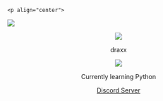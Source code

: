     <p align="center">
  <img src="https://discord.c99.nl/widget/theme-4/720765270217457684.png"/>
</p>
<p align="center">  
<img src="https://media.discordapp.net/attachments/813341662545313832/813343404507267092/pokemon_pixel.gif">
</p>
<p align="center">
    draxx
<p align="center">  
<img src="https://profile-counter.glitch.me/0draxx/count.svg">
</p>
<p align="center">
Currently learning Python
<p align="center">
    <a href="https://discord.gg/CjaKz5v6TS">Discord Server</a>

